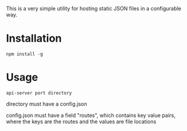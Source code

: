 This is a very simple utility for hosting static JSON files in a configurable way.

# Installation

```
npm install -g
```

# Usage

```
api-server port directory
```

directory must have a config.json

config.json must have a field "routes", which contains key value pairs, where the keys are the routes and the values are file locations
